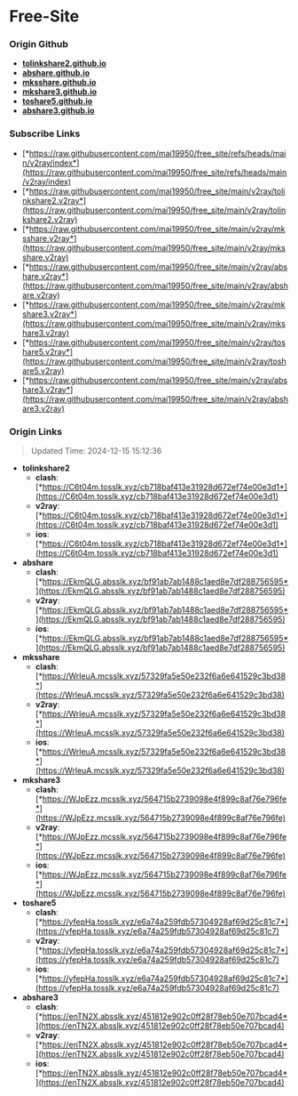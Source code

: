 # Free-Site

### Origin Github

- [**tolinkshare2.github.io**](https://github.com/tolinkshare2/tolinkshare2.github.io)
- [**abshare.github.io**](https://github.com/abshare/abshare.github.io)
- [**mksshare.github.io**](https://github.com/mksshare/mksshare.github.io)
- [**mkshare3.github.io**](https://github.com/mkshare3/mkshare3.github.io)
- [**toshare5.github.io**](https://github.com/toshare5/toshare5.github.io)
- [**abshare3.github.io**](https://github.com/abshare3/abshare3.github.io)

### Subscribe Links

- [*https://raw.githubusercontent.com/mai19950/free_site/refs/heads/main/v2ray/index*](https://raw.githubusercontent.com/mai19950/free_site/refs/heads/main/v2ray/index)
- [*https://raw.githubusercontent.com/mai19950/free_site/main/v2ray/tolinkshare2.v2ray*](https://raw.githubusercontent.com/mai19950/free_site/main/v2ray/tolinkshare2.v2ray)
- [*https://raw.githubusercontent.com/mai19950/free_site/main/v2ray/mksshare.v2ray*](https://raw.githubusercontent.com/mai19950/free_site/main/v2ray/mksshare.v2ray)
- [*https://raw.githubusercontent.com/mai19950/free_site/main/v2ray/abshare.v2ray*](https://raw.githubusercontent.com/mai19950/free_site/main/v2ray/abshare.v2ray)
- [*https://raw.githubusercontent.com/mai19950/free_site/main/v2ray/mkshare3.v2ray*](https://raw.githubusercontent.com/mai19950/free_site/main/v2ray/mkshare3.v2ray)
- [*https://raw.githubusercontent.com/mai19950/free_site/main/v2ray/toshare5.v2ray*](https://raw.githubusercontent.com/mai19950/free_site/main/v2ray/toshare5.v2ray)
- [*https://raw.githubusercontent.com/mai19950/free_site/main/v2ray/abshare3.v2ray*](https://raw.githubusercontent.com/mai19950/free_site/main/v2ray/abshare3.v2ray)

### Origin Links

> Updated Time: 2024-12-15 15:12:36

- **tolinkshare2**
  - **clash**: [*https://C6t04m.tosslk.xyz/cb718baf413e31928d672ef74e00e3d1*](https://C6t04m.tosslk.xyz/cb718baf413e31928d672ef74e00e3d1)
  - **v2ray**: [*https://C6t04m.tosslk.xyz/cb718baf413e31928d672ef74e00e3d1*](https://C6t04m.tosslk.xyz/cb718baf413e31928d672ef74e00e3d1)
  - **ios**: [*https://C6t04m.tosslk.xyz/cb718baf413e31928d672ef74e00e3d1*](https://C6t04m.tosslk.xyz/cb718baf413e31928d672ef74e00e3d1)
- **abshare**
  - **clash**: [*https://EkmQLG.absslk.xyz/bf91ab7ab1488c1aed8e7df288756595*](https://EkmQLG.absslk.xyz/bf91ab7ab1488c1aed8e7df288756595)
  - **v2ray**: [*https://EkmQLG.absslk.xyz/bf91ab7ab1488c1aed8e7df288756595*](https://EkmQLG.absslk.xyz/bf91ab7ab1488c1aed8e7df288756595)
  - **ios**: [*https://EkmQLG.absslk.xyz/bf91ab7ab1488c1aed8e7df288756595*](https://EkmQLG.absslk.xyz/bf91ab7ab1488c1aed8e7df288756595)
- **mksshare**
  - **clash**: [*https://WrleuA.mcsslk.xyz/57329fa5e50e232f6a6e641529c3bd38*](https://WrleuA.mcsslk.xyz/57329fa5e50e232f6a6e641529c3bd38)
  - **v2ray**: [*https://WrleuA.mcsslk.xyz/57329fa5e50e232f6a6e641529c3bd38*](https://WrleuA.mcsslk.xyz/57329fa5e50e232f6a6e641529c3bd38)
  - **ios**: [*https://WrleuA.mcsslk.xyz/57329fa5e50e232f6a6e641529c3bd38*](https://WrleuA.mcsslk.xyz/57329fa5e50e232f6a6e641529c3bd38)
- **mkshare3**
  - **clash**: [*https://WJpEzz.mcsslk.xyz/564715b2739098e4f899c8af76e796fe*](https://WJpEzz.mcsslk.xyz/564715b2739098e4f899c8af76e796fe)
  - **v2ray**: [*https://WJpEzz.mcsslk.xyz/564715b2739098e4f899c8af76e796fe*](https://WJpEzz.mcsslk.xyz/564715b2739098e4f899c8af76e796fe)
  - **ios**: [*https://WJpEzz.mcsslk.xyz/564715b2739098e4f899c8af76e796fe*](https://WJpEzz.mcsslk.xyz/564715b2739098e4f899c8af76e796fe)
- **toshare5**
  - **clash**: [*https://yfepHa.tosslk.xyz/e6a74a259fdb57304928af69d25c81c7*](https://yfepHa.tosslk.xyz/e6a74a259fdb57304928af69d25c81c7)
  - **v2ray**: [*https://yfepHa.tosslk.xyz/e6a74a259fdb57304928af69d25c81c7*](https://yfepHa.tosslk.xyz/e6a74a259fdb57304928af69d25c81c7)
  - **ios**: [*https://yfepHa.tosslk.xyz/e6a74a259fdb57304928af69d25c81c7*](https://yfepHa.tosslk.xyz/e6a74a259fdb57304928af69d25c81c7)
- **abshare3**
  - **clash**: [*https://enTN2X.absslk.xyz/451812e902c0ff28f78eb50e707bcad4*](https://enTN2X.absslk.xyz/451812e902c0ff28f78eb50e707bcad4)
  - **v2ray**: [*https://enTN2X.absslk.xyz/451812e902c0ff28f78eb50e707bcad4*](https://enTN2X.absslk.xyz/451812e902c0ff28f78eb50e707bcad4)
  - **ios**: [*https://enTN2X.absslk.xyz/451812e902c0ff28f78eb50e707bcad4*](https://enTN2X.absslk.xyz/451812e902c0ff28f78eb50e707bcad4)
